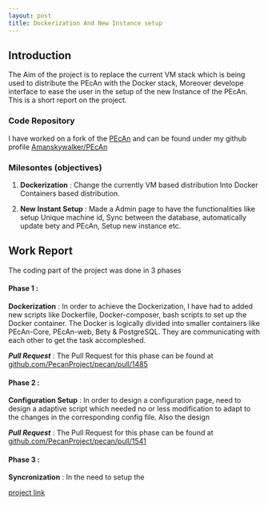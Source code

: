 ```yaml
---
layout: post
title: Dockerization And New Instance setup
---
```


## Introduction

The Aim of the project is to replace the current VM stack which is being used to distribute the PEcAn with the Docker stack, Moreover develope interface to ease the user in the setup of the new Instance of the PEcAn. This is a short report on the project.

### Code Repository

I have worked on a fork of the [PEcAn](https://github.com/PecanProject/pecan.git) and can be found under my github profile [Amanskywalker/PEcAn](https://github.com/Amanskywalker/pecan.git)

### Milesontes (objectives)

1. **Dockerization** : Change the currently VM based distribution Into Docker Containers based distribution.

2. **New Instant Setup** :  Made a Admin page to have the functionalities like setup Unique machine id, Sync between the database, automatically update bety and PEcAn, Setup new instance etc.

## Work Report
The coding part of the project was done in 3 phases

#### Phase 1 :

**Dockerization** : In order to achieve the Dockerization, I have had to added new scripts like Dockerfile, Docker-composer, bash scripts to set up the Docker container. The Docker is logically divided into smaller containers like PEcAn-Core, PEcAn-web, Bety & PostgreSQL. They are communicating with each other to get the task accompleshed.

***Pull Request*** : The Pull Request for this phase can be found at  [github.com/PecanProject/pecan/pull/1485](https://github.com/PecanProject/pecan/pull/1485)

#### Phase 2 :

**Configuration Setup** : In order to design a configuration page, need to design a adaptive script which needed no or less modification to adapt to the changes in the corresponding config file. Also the design  

***Pull Request*** : The Pull Request for this phase can be found at [github.com/PecanProject/pecan/pull/1541](https://github.com/PecanProject/pecan/pull/1541)

#### Phase 3 :

**Syncronization** : In the need to setup the 



[project link](https://summerofcode.withgoogle.com/projects/#5583766987735040)
